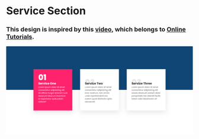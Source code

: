 # Service Section
### This design is inspired by this [video](https://youtu.be/nuOVuLrjioM), which belongs to [Online Tutorials](https://www.youtube.com/@OnlineTutorialsYT).

![preview img](/preview.png)
